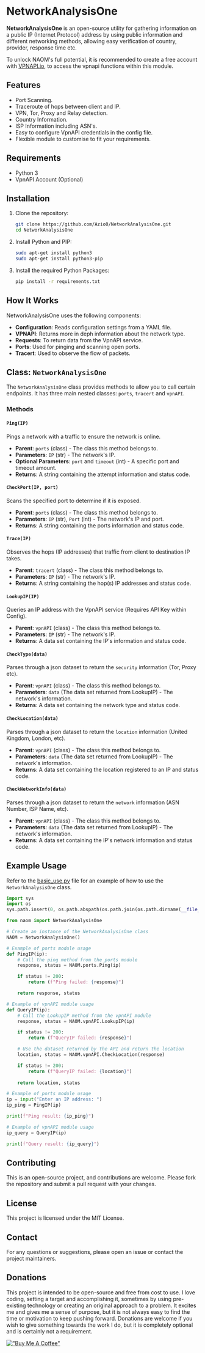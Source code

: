 # NetworkAnalysisOne

**NetworkAnalysisOne** is an open-source utility for gathering information on a public IP (Internet Protocol) address by using public information and different networking methods, allowing easy verification of country, provider, response time etc.

To unlock NAOM's full potential, it is recommended to create a free account with [VPNAPI.io](https://www.VPNAPI.io), to access the vpnapi functions within this module.

## Features

- Port Scanning.
- Traceroute of hops between client and IP.
- VPN, Tor, Proxy and Relay detection.
- Country Information.
- ISP Information including ASN's.
- Easy to configure VpnAPI credentials in the config file.
- Flexible module to customise to fit your requirements.

## Requirements
- Python 3
- VpnAPI Account (Optional)

## Installation

1. Clone the repository:
   ```bash
   git clone https://github.com/Azio0/NetworkAnalysisOne.git
   cd NetworkAnalysisOne
   ```
2. Install Python and PIP:
   ```bash
   sudo apt-get install python3
   sudo apt-get install python3-pip
   ```
4. Install the required Python Packages:
   ```bash
   pip install -r requirements.txt
   ```

## How It Works

NetworkAnalysisOne uses the following components:
- **Configuration**: Reads configuration settings from a YAML file.
- **VPNAPI**: Returns more in deph information about the network type.
- **Requests**: To return data from the VpnAPI service.
- **Ports**: Used for pinging and scanning open ports.
- **Tracert**: Used to observe the flow of packets.
  
## Class: `NetworkAnalysisOne`

The `NetworkAnalysisOne` class provides methods to allow you to call certain endpoints. It has three main nested classes: `ports`, `tracert` and `vpnAPI`.

### Methods

#### `Ping(IP)`

Pings a network with a traffic to ensure the network is online.

- **Parent**: `ports` (class) - The class this method belongs to.
- **Parameters**: `IP` (str) - The network's IP.
- **Optional Parameters**: `port` and `timeout` (int) - A specific port and timeout amount.
- **Returns**: A string containing the attempt information and status code.

#### `CheckPort(IP, port)`

Scans the specified port to determine if it is exposed.

- **Parent**: `ports` (class) - The class this method belongs to.
- **Parameters**: `IP` (str), `Port` (int) - The network's IP and port.
- **Returns**: A string containing the ports information and status code.

#### `Trace(IP)`

Observes the hops (IP addresses) that traffic from client to destination IP takes.

- **Parent**: `tracert` (class) - The class this method belongs to.
- **Parameters**: `IP` (str) - The network's IP.
- **Returns**: A string containing the hop(s) IP addresses and status code.

#### `LookupIP(IP)`

Queries an IP address with the VpnAPI service (Requires API Key within Config).

- **Parent**: `vpnAPI` (class) - The class this method belongs to.
- **Parameters**: `IP` (str) - The network's IP.
- **Returns**: A data set containing the IP's information and status code.

#### `CheckType(data)`

Parses through a json dataset to return the `security` information (Tor, Proxy etc).

- **Parent**: `vpnAPI` (class) - The class this method belongs to.
- **Parameters**: `data` (The data set returned from LookupIP) - The network's information.
- **Returns**: A data set containing the network type and status code.

#### `CheckLocation(data)`

Parses through a json dataset to return the `location` information (United Kingdom, London, etc).

- **Parent**: `vpnAPI` (class) - The class this method belongs to.
- **Parameters**: `data` (The data set returned from LookupIP) - The network's information.
- **Returns**: A data set containing the location registered to an IP and status code.

#### `CheckNetworkInfo(data)`

Parses through a json dataset to return the `network` information (ASN Number, ISP Name, etc).

- **Parent**: `vpnAPI` (class) - The class this method belongs to.
- **Parameters**: `data` (The data set returned from LookupIP) - The network's information.
- **Returns**: A data set containing the IP's network information and status code.

## Example Usage

Refer to the [basic_use.py](example/basic_use.py) file for an example of how to use the `NetworkAnalysisOne` class.

```python
import sys
import os
sys.path.insert(0, os.path.abspath(os.path.join(os.path.dirname(__file__), '..', 'source')))

from naom import NetworkAnalysisOne

# Create an instance of the NetworkAnalysisOne class
NAOM = NetworkAnalysisOne()

# Example of ports module usage
def PingIP(ip):
    # Call the ping method from the ports module
    response, status = NAOM.ports.Ping(ip)

    if status != 200:
        return (f"Ping failed: {response}")

    return response, status

# Example of vpnAPI module usage
def QueryIP(ip):
    # Call the LookupIP method from the vpnAPI module
    response, status = NAOM.vpnAPI.LookupIP(ip)

    if status != 200:
        return (f"QueryIP failed: {response}")

    # Use the dataset returned by the API and return the location
    location, status = NAOM.vpnAPI.CheckLocation(response)

    if status != 200:
        return (f"QueryIP failed: {location}")
    
    return location, status

# Example of ports module usage
ip = input("Enter an IP address: ")
ip_ping = PingIP(ip)

print(f"Ping result: {ip_ping}")

# Example of vpnAPI module usage
ip_query = QueryIP(ip)

print(f"Query result: {ip_query}")
```

## Contributing

This is an open-source project, and contributions are welcome. Please fork the repository and submit a pull request with your changes.

## License
This project is licensed under the MIT License.

## Contact

For any questions or suggestions, please open an issue or contact the project maintainers.

## Donations

This project is intended to be open-source and free from cost to use. I love coding, setting a target and accomplishing it, sometimes by using pre-existing technology or creating an original approach to a problem. It excites me and gives me a sense of purpose, but it is not always easy to find the time or motivation to keep pushing forward. Donations are welcome if you wish to give something towards the work I do, but it is completely optional and is certainly not a requirement.

[!["Buy Me A Coffee"](https://www.buymeacoffee.com/assets/img/custom_images/orange_img.png)](https://www.buymeacoffee.com/azio0)
